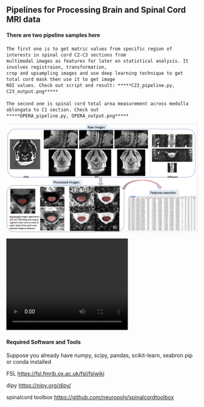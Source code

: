 ## Pipelines for Processing Brain and Spinal Cord MRI data 
#### There are two pipeline samples here 
    
    The first one is to get matric values from specific region of interests in spinal cord C2-C3 sections from 
    multimodal images as features for later on statistical analysis. It involves registraion, transformation,
    crop and upsampling images and use deep learning technique to get total cord mask then use it to get image 
    ROI values. Check out script and result: *****C23_pipeline.py, C23_output.png*****
    
    The second one is spinal cord total area measurement across medulla oblongata to C1 section. Check out 
    *****OPERA_pipeline.py, OPERA_output.png*****
![C23_output](C23_output.png)

<video width="320" height="240" controls>
  <source src="whole_brain_track.mp4" type="video/mp4">
</video>

#### Required Software and Tools

Suppose you already have numpy, scipy, pandas, scikit-learn, seabron pip or conda installed

FSL                https://fsl.fmrib.ox.ac.uk/fsl/fslwiki

dipy               https://nipy.org/dipy/

spinalcord toolbox https://github.com/neuropoly/spinalcordtoolbox



